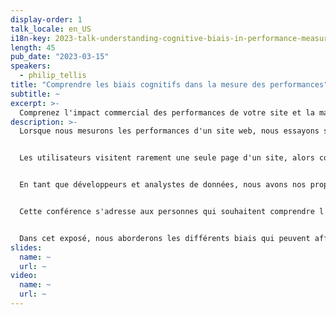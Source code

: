 ```yaml
---
display-order: 1
talk_locale: en_US
i18n-key: 2023-talk-understanding-cognitive-biais-in-performance-measurement
length: 45
pub_date: "2023-03-15"
speakers:
  - philip_tellis
title: "Comprendre les biais cognitifs dans la mesure des performances"
subtitle: ~
excerpt: >-
  Comprenez l'impact commercial des performances de votre site et la manière dont les biais dans les données peuvent l'affecter.
description: >-
  Lorsque nous mesurons les performances d'un site web, nous essayons souvent d'obtenir un chiffre unique que nous pouvons faire évoluer dans le temps. Il peut s'agir du temps de chargement médian d'une page, du temps d'affichage d'une image de héros, du score de vitesse d'une page ou du score des principaux indicateurs web. Mais est-ce vraiment aussi simple ?


  Les utilisateurs visitent rarement une seule page d'un site, alors comment tenir compte des variations de performances entre plusieurs pages ? Comment savoir quelle page a un impact sur l'expérience globale de l'utilisateur ? Comment les différents biais cognitifs affectent-ils la perception qu'a l'utilisateur de la performance de notre site ?


  En tant que développeurs et analystes de données, nous avons nos propres préjugés qui influencent la façon dont nous regardons les données et les problèmes que nous essayons de résoudre. Souvent, nos mesures elles-mêmes peuvent être affectées par notre biais de confirmation.


  Cette conférence s'adresse aux personnes qui souhaitent comprendre l'impact commercial des performances de leur site et la manière dont les biais dans les données peuvent l'affecter.


  Dans cet exposé, nous aborderons les différents biais qui peuvent affecter la perception de l'utilisateur ainsi que notre capacité à mesurer cette perception, et les moyens d'identifier si nos données présentent ces schémas.
slides:
  name: ~
  url: ~
video:
  name: ~
  url: ~
---
```

